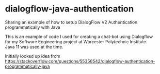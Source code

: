 # dialogflow-java-authentication
Sharing an example of how to setup DialogFlow V2 Authentication programmatically with Java

This is an example of code I used for creating a chat-bot using Dialogflow for my Software Engineering project at 
Worcester Polytechnic Institute. Java 11 was used at the time.

Initially looked up idea from https://stackoverflow.com/questions/55356542/dialogflow-authentication-programmatically-java
